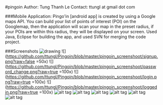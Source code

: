 #pingoin
    Author: Tung Thanh Le
    Contact: ttungl at gmail dot com
    
###Mobile Application: 
      Pingo'in [android app] is created by using a Google maps API. You can build your list of points of interest (POI) on the Googlemap, then the application will scan your map in the preset radius, if your POIs are within this radius, they will be displayed on your screen. Used Java, Eclipse for building the app, and used SVN for merging the code project.

###Screenshots
![drawing](./pingoin_screenshoot/radius_CurrentRange.png?raw=true)
![](https://github.com/ttungl/Pingoin/blob/master/pingoin_screenshoot/signup.png?raw=false =50x)
![](https://github.com/ttungl/Pingoin/blob/master/pingoin_screenshoot/password_change.png?raw=true =100x)
![](https://github.com/ttungl/Pingoin/blob/master/pingoin_screenshoot/login.png?raw=true =100x)
![](https://github.com/ttungl/Pingoin/blob/master/pingoin_screenshoot/loggedin.png?raw=true =100x)
![alt tag](https://github.com/ttungl/Pingoin/blob/master/pingoin_screenshoot/currentLocZoom.png?raw=true)
![alt tag](https://github.com/ttungl/Pingoin/blob/master/pingoin_screenshoot/add_Peter.png?raw=true)
![alt tag](https://github.com/ttungl/Pingoin/blob/master/pingoin_screenshoot/Peter.png?raw=true)
![alt tag](https://github.com/ttungl/Pingoin/blob/master/pingoin_screenshoot/add_Tom.png?raw=true)
![alt tag](https://github.com/ttungl/Pingoin/blob/master/pingoin_screenshoot/Peter_Tom.png?raw=true)
![alt tag](https://github.com/ttungl/Pingoin/blob/master/pingoin_screenshoot/radius_CurrentRange.png?raw=true)
